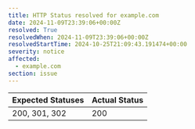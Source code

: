 ```yaml
---
title: HTTP Status resolved for example.com
date: 2024-11-09T23:39:06+00:00Z
resolved: True
resolvedWhen: 2024-11-09T23:39:06+00:00Z
resolvedStartTime: 2024-10-25T21:09:43.191474+00:00
severity: notice
affected:
  - example.com
section: issue
---
```


| Expected Statuses | Actual Status  |
|-------------------|----------------|
| 200, 301, 302 | 200 |
